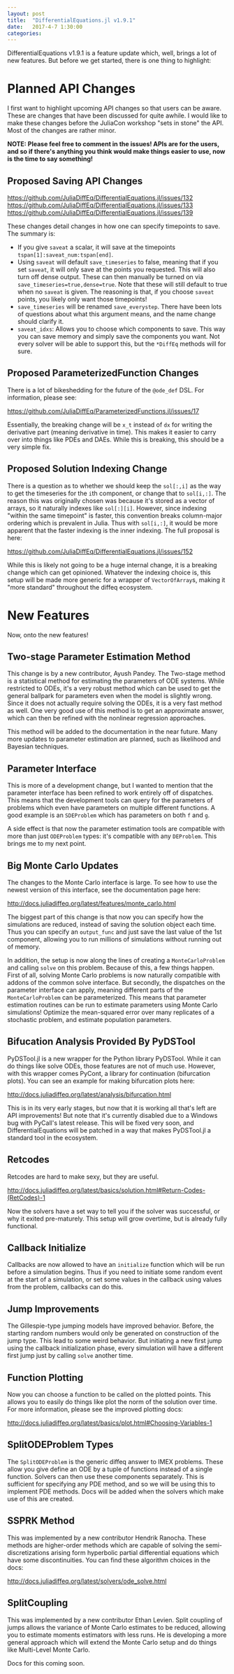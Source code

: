 ```yaml
---
layout: post
title:  "DifferentialEquations.jl v1.9.1"
date:   2017-4-7 1:30:00
categories:
---
```


DifferentialEquations v1.9.1 is a feature update which, well, brings a lot of new
features. But before we get started, there is one thing to highlight:

# Planned API Changes

I first want to highlight upcoming API changes so that users can be aware.
These are changes that have been discussed for quite awhile. I would like
to make these changes before the JuliaCon workshop "sets in stone" the API.
Most of the changes are rather minor.

**NOTE: Please feel free to comment in the issues! APIs are for the users,
and so if there's anything you think would make things easier to use, now
is the time to say something!**

## Proposed Saving API Changes

https://github.com/JuliaDiffEq/DifferentialEquations.jl/issues/132
https://github.com/JuliaDiffEq/DifferentialEquations.jl/issues/133
https://github.com/JuliaDiffEq/DifferentialEquations.jl/issues/139

These changes detail changes in how one can specify timepoints to save. The summary
is:

- If you give `saveat` a scalar, it will save at the timepoints `tspan[1]:saveat_num:tspan[end]`.
- Using `saveat` will default `save_timeseries` to false, meaning that if you set
  `saveat`, it will only save at the points you requested. This will also turn off
  dense output. These can then manually be turned on via `save_timeseries=true,dense=true`.
  Note that these will still default to true when no `saveat` is given. The reasoning
  is that, if you choose `saveat` points, you likely only want those timepoints!
- `save_timeseries` will be renamed `save_everystep`. There have been lots of questions
  about what this argument means, and the name change should clarify it.
- `saveat_idxs`: Allows you to choose which components to save. This way you
  can save memory and simply save the components you want. Not every solver
  will be able to support this, but the `*DiffEq` methods will for sure.

## Proposed ParameterizedFunction Changes

There is a lot of bikeshedding for the future of the `@ode_def` DSL. For information,
please see:

https://github.com/JuliaDiffEq/ParameterizedFunctions.jl/issues/17

Essentially, the breaking change will be `x_t` instead of `dx` for writing the
derivative part (meaning derivative in time). This makes it easier to carry over
into things like PDEs and DAEs. While this is breaking, this should be a very
simple fix.

## Proposed Solution Indexing Change

There is a question as to whether we should keep the `sol[:,i]` as the way to
get the timeseries for the `i`th component, or change that to `sol[i,:]`. The reason
this was originally chosen was because it's stored as a vector of arrays, so it
naturally indexes like `sol[:][i]`. However, since indexing "within the same timepoint"
is faster, this convention breaks column-major ordering which is prevalent in Julia.
Thus with `sol[i,:]`, it would be more apparent that the faster indexing is the inner
indexing. The full proposal is here:

https://github.com/JuliaDiffEq/DifferentialEquations.jl/issues/152

While this is likely not going to be a huge internal change, it is a breaking
change which can get opinioned. Whatever the indexing choice is, this setup will
be made more generic for a wrapper of `VectorOfArray`s, making it "more standard"
throughout the diffeq ecosystem.

# New Features

Now, onto the new features!

## Two-stage Parameter Estimation Method

This change is by a new contributor, Ayush Pandey. The Two-stage method is a statistical
method for estimating the parameters of ODE systems. While restricted to ODEs, it's
a very robust method which can be used to get the general ballpark for
parameters even when the model is slightly wrong. Since it does not actually require
solving the ODEs, it is a very fast method as well. One very good use of this method
is to get an approximate answer, which can then be refined with the nonlinear
regression approaches.

This method will be added to the documentation in the near future. Many more
updates to parameter estimation are planned, such as likelihood and Bayesian
techniques.

## Parameter Interface

This is more of a development change, but I wanted to mention that the parameter
interface has been refined to work entirely off of dispatches. This means that
the development tools can query for the parameters of problems which even
have parameters on multiple different functions. A good example is an `SDEProblem`
which has parameters on both `f` and `g`.

A side effect is that now the parameter estimation tools are compatible with more
than just `ODEProblem` types: it's compatible with any `DEProblem`. This brings
me to my next point.

## Big Monte Carlo Updates

The changes to the Monte Carlo interface is large. To see how to use the newest
version of this interface, see the documentation page here:

http://docs.juliadiffeq.org/latest/features/monte_carlo.html

The biggest part of this change is that now you can specify how the simulations
are reduced, instead of saving the solution object each time. Thus you can specify
an `output_func` and just save the last value of the 1st component, allowing you
to run millions of simulations without running out of memory.

In addition, the setup is now along the lines of creating a `MonteCarloProblem`
and calling `solve` on this problem. Because of this, a few things happen. First
of all, solving Monte Carlo problems is now naturally compatible with addons
of the common solve interface. But secondly, the dispatches on the parameter
interface can apply, meaning different parts of the `MonteCarloProblem` can
be parameterized. This means that parameter estimation routines can be run
to estimate parameters using Monte Carlo simulations! Optimize the mean-squared
error over many replicates of a stochastic problem, and estimate population parameters.

## Bifucation Analysis Provided By PyDSTool

PyDSTool.jl is a new wrapper for the Python library PyDSTool. While it can do
things like solve ODEs, those features are not of much use. However, with this
wrapper comes PyCont, a library for continuation (bifurcation plots). You
can see an example for making bifurcation plots here:

http://docs.juliadiffeq.org/latest/analysis/bifurcation.html

This is in its very early stages, but now that it is working all that's left
are API improvements! But note that it's currently disabled due to a Windows
bug with PyCall's latest release. This will be fixed very soon, and DifferentialEquations
will be patched in a way that makes PyDSTool.jl a standard tool in the ecosystem.

## Retcodes

Retcodes are hard to make sexy, but they are useful.

http://docs.juliadiffeq.org/latest/basics/solution.html#Return-Codes-(RetCodes)-1

Now the solvers have a set way to tell you if the solver was successful, or why
it exited pre-maturely. This setup will grow overtime, but is already fully
functional.

## Callback Initialize

Callbacks are now allowed to have an `initialize` function which will be run before
a simulation begins. Thus if you need to initiate some random event at the start
of a simulation, or set some values in the callback using values from the problem,
callbacks can do this.

## Jump Improvements

The Gillespie-type jumping models have improved behavior. Before, the starting
random numbers would only be generated on construction of the jump type. This
lead to some weird behavior. But initiating a new first jump using the callback
initialization phase, every simulation will have a different first jump just
by calling `solve` another time.

## Function Plotting

Now you can choose a function to be called on the plotted points. This allows
you to easily do things like plot the norm of the solution over time. For more
information, please see the improved plotting docs:

http://docs.juliadiffeq.org/latest/basics/plot.html#Choosing-Variables-1

## SplitODEProblem Types

The `SplitODEProblem` is the generic diffeq answer to IMEX problems. These
allow you give define an ODE by a tuple of functions instead of a single function.
Solvers can then use these components separately. This is sufficient for specifying
any PDE method, and so we will be using this to implement PDE methods. Docs will
be added when the solvers which make use of this are created.

## SSPRK Method

This was implemented by a new contributor Hendrik Ranocha. These methods are
higher-order methods which are capable of solving the semi-discretizations
arising form hyperbolic partial differential equations which have some discontinuities.
You can find these algorithm choices in the docs:

http://docs.juliadiffeq.org/latest/solvers/ode_solve.html

## SplitCoupling

This was implemented by a new contributor Ethan Levien. Split coupling of jumps
allows the variance of Monte Carlo estimates to be reduced, allowing you to estimate
moments estimators with less runs. He is developing a more general approach which
will extend the Monte Carlo setup and do things like Multi-Level Monte Carlo.

Docs for this coming soon.
